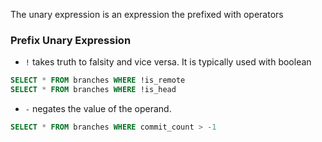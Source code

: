 The unary expression is an expression the prefixed with operators

### Prefix Unary Expression
- `!` takes truth to falsity and vice versa. It is typically used with boolean

```sql
SELECT * FROM branches WHERE !is_remote
SELECT * FROM branches WHERE !is_head
```

- `-` negates the value of the operand.

```sql
SELECT * FROM branches WHERE commit_count > -1
```